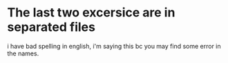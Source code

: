 # The last two excersice are in separated files
i have bad spelling in english, i'm saying this bc you may find some error in the names.